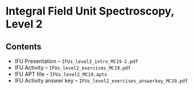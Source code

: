# Integral Field Unit Spectroscopy, Level 2


## Contents
* IFU Presentation &ndash; `IFUs_level2_intro_MC19-2.pdf`
* IFU Activity &ndash; `IFUs_level2_exercises_MC19.pdf`
* IFU APT file &ndash; `IFUs_level2_MC19.aptx`
* IFU Activity answer key &ndash; `IFUs_level2_exercises_answerkey_MC19.pdf`


